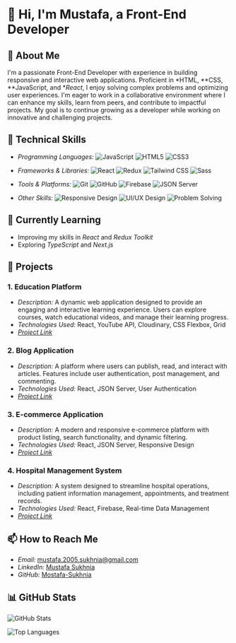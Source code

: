 # 👋 Hi, I'm Mustafa, a Front-End Developer

## 🚀 About Me
I'm a passionate Front-End Developer with experience in building responsive and interactive web applications. Proficient in *HTML, **CSS, **JavaScript, and **React*, I enjoy solving complex problems and optimizing user experiences. I'm eager to work in a collaborative environment where I can enhance my skills, learn from peers, and contribute to impactful projects. My goal is to continue growing as a developer while working on innovative and challenging projects.

## 🔧 Technical Skills
- *Programming Languages:* 
  ![JavaScript](https://img.shields.io/badge/JavaScript-F7DF1E?style=for-the-badge&logo=javascript&logoColor=black)
  ![HTML5](https://img.shields.io/badge/HTML5-E34F26?style=for-the-badge&logo=html5&logoColor=white)
  ![CSS3](https://img.shields.io/badge/CSS3-1572B6?style=for-the-badge&logo=css3&logoColor=white)
  
- *Frameworks & Libraries:* 
  ![React](https://img.shields.io/badge/React-61DAFB?style=for-the-badge&logo=react&logoColor=black)
  ![Redux](https://img.shields.io/badge/Redux-764ABC?style=for-the-badge&logo=redux&logoColor=white)
  ![Tailwind CSS](https://img.shields.io/badge/Tailwind_CSS-38B2AC?style=for-the-badge&logo=tailwind-css&logoColor=white)
  ![Sass](https://img.shields.io/badge/Sass-CC6699?style=for-the-badge&logo=sass&logoColor=white)

- *Tools & Platforms:* 
  ![Git](https://img.shields.io/badge/Git-F05032?style=for-the-badge&logo=git&logoColor=white)
  ![GitHub](https://img.shields.io/badge/GitHub-181717?style=for-the-badge&logo=github&logoColor=white)
  ![Firebase](https://img.shields.io/badge/Firebase-FFCA28?style=for-the-badge&logo=firebase&logoColor=black)
  ![JSON Server](https://img.shields.io/badge/JSON_Server-000000?style=for-the-badge&logo=json&logoColor=white)

- *Other Skills:* 
  ![Responsive Design](https://img.shields.io/badge/Responsive_Design-000000?style=for-the-badge&logo=responsive-design&logoColor=white)
  ![UI/UX Design](https://img.shields.io/badge/UI/UX_Design-000000?style=for-the-badge&logo=ui-ux-design&logoColor=white)
  ![Problem Solving](https://img.shields.io/badge/Problem_Solving-000000?style=for-the-badge&logo=problem-solving&logoColor=white)

## 🌱 Currently Learning
- Improving my skills in *React* and *Redux Toolkit*
- Exploring *TypeScript* and *Next.js*

## 💼 Projects

### 1. Education Platform
- *Description:* A dynamic web application designed to provide an engaging and interactive learning experience. Users can explore courses, watch educational videos, and manage their learning progress.
- *Technologies Used:* React, YouTube API, Cloudinary, CSS Flexbox, Grid
- *[Project Link](#)*

### 2. Blog Application
- *Description:* A platform where users can publish, read, and interact with articles. Features include user authentication, post management, and commenting.
- *Technologies Used:* React, JSON Server, User Authentication
- *[Project Link](#)*

### 3. E-commerce Application
- *Description:* A modern and responsive e-commerce platform with product listing, search functionality, and dynamic filtering.
- *Technologies Used:* React, JSON Server, Responsive Design
- *[Project Link](#)*

### 4. Hospital Management System
- *Description:* A system designed to streamline hospital operations, including patient information management, appointments, and treatment records.
- *Technologies Used:* React, Firebase, Real-time Data Management
- *[Project Link](#)*

## 📫 How to Reach Me
- *Email:* mustafa.2005.sukhnia@gmail.com
- *LinkedIn:* [Mustafa Sukhnia](https://www.linkedin.com/in/mustafa-sukhnia-644582330)
- *GitHub:* [Mostafa-Sukhnia](https://github.com/Mostafa-Sukhnia)

## 📊 GitHub Stats
![GitHub Stats](https://github-readme-stats.vercel.app/api?username=Mostafa-Sukhnia&show_icons=true&theme=radical)

![Top Languages](https://github-readme-stats.vercel.app/api/top-langs/?username=Mostafa-Sukhnia&layout=compact&theme=radical)
